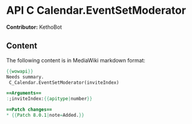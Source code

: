 # API C Calendar.EventSetModerator

**Contributor:** KethoBot

## Content

The following content is in MediaWiki markdown format:

```mediawiki
{{wowapi}}
Needs summary.
 C_Calendar.EventSetModerator(inviteIndex)

==Arguments==
:;inviteIndex:{{apitype|number}}

==Patch changes==
* {{Patch 8.0.1|note=Added.}}
```